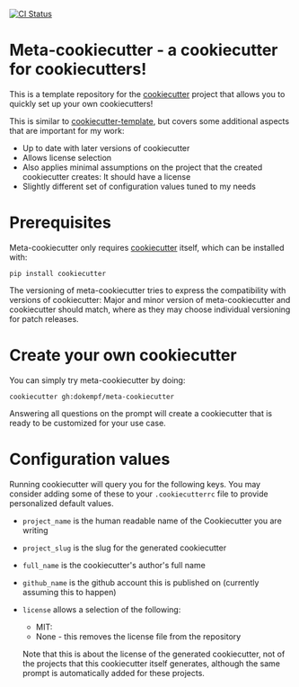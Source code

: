 [![CI Status](https://travis-ci.com/dokempf/meta-cookiecutter.svg?branch=master)](https://travis-ci.com/dokempf/meta-cookiecutter.svg?branch=master)

# Meta-cookiecutter - a cookiecutter for cookiecutters!

This is a template repository for the [cookiecutter](https://github.com/cookiecutter/cookiecutter) project
that allows you to quickly set up your own cookiecutters!

This is similar to [cookiecutter-template](https://github.com/eviweb/cookiecutter-template), but
covers some additional aspects that are important for my work:

* Up to date with later versions of cookiecutter
* Allows license selection
* Also applies minimal assumptions on the project that the created cookiecutter creates: It should have a license
* Slightly different set of configuration values tuned to my needs
# Prerequisites

Meta-cookiecutter only requires [cookiecutter](https://github.com/cookiecutter/cookiecutter) itself, which can be installed with:

```
pip install cookiecutter
```

The versioning of meta-cookiecutter tries to express the compatibility with versions of cookiecutter:
Major and minor version of meta-cookiecutter and cookiecutter should match, where as they may choose
individual versioning for patch releases.

# Create your own cookiecutter

You can simply try meta-cookiecutter by doing:

```
cookiecutter gh:dokempf/meta-cookiecutter
```

Answering all questions on the prompt will create a cookiecutter
that is ready to be customized for your use case.

# Configuration values

Running cookiecutter will query you for the following keys. You may
consider adding some of these to your `.cookiecutterrc` file to provide
personalized default values.

* `project_name` is the human readable name of the Cookiecutter you are writing
* `project_slug` is the slug for the generated cookiecutter
* `full_name` is the cookiecutter's author's full name
* `github_name` is the github account this is published on (currently assuming this to happen)
* `license` allows a selection of the following:
  * MIT:
  * None - this removes the license file from the repository

  Note that this is about the license of the generated cookiecutter, not of the projects
  that this cookiecutter itself generates, although the same prompt is automatically added
  for these projects.
